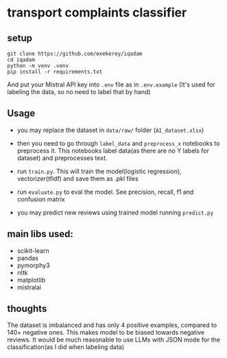 # transport complaints classifier

## setup

```shell
git clone https://github.com/exekerey/iqadam
cd iqadam
python -m venv .venv
pip install -r requirements.txt 
```

And put your Mistral API key into `.env` file as in `.env.example`
(It's used for labeling the data, so no need to label that by hand)

## Usage

- you may replace the dataset in `data/raw/` folder (`AI_dataset.xlsx`)

- then you need to go through `label_data` and `preprocess_x` notebooks to preprocess it. This notebooks label data(as
  there are no Y labels for dataset) and preprocesses text.

- run `train.py`.
  This will train the model(logistic regression), vectorizer(tfidf) and save them as .pkl files

- run `evaluate.py` to eval the model. See precision, recall, f1 and confusion matrix

- you may predict new reviews using trained model running `predict.py`

## main libs used:

- scikit-learn
- pandas
- pymorphy3
- nltk
- matplotlib
- mistralai

## thoughts

The dataset is imbalanced and has only 4 positive examples, compared to 140+ negative ones. This makes model to be biased towards negative reviews.
It would be much reasonable to use LLMs with JSON mode for the classification(as I did when labeling data)
